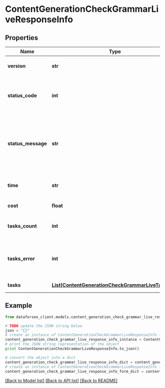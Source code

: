 # ContentGenerationCheckGrammarLiveResponseInfo


## Properties

Name | Type | Description | Notes
------------ | ------------- | ------------- | -------------
**version** | **str** | the current version of the API | [optional] 
**status_code** | **int** | general status code you can find the full list of the response codes here | [optional] 
**status_message** | **str** | general informational message you can find the full list of general informational messages here | [optional] 
**time** | **str** | total execution time, seconds | [optional] 
**cost** | **float** | total tasks cost, USD | [optional] 
**tasks_count** | **int** | the number of tasks in the tasks array | [optional] 
**tasks_error** | **int** | the number of tasks in the tasks array returned with an error | [optional] 
**tasks** | [**List[ContentGenerationCheckGrammarLiveTaskInfo]**](ContentGenerationCheckGrammarLiveTaskInfo.md) | array of tasks | [optional] 

## Example

```python
from dataforseo_client.models.content_generation_check_grammar_live_response_info import ContentGenerationCheckGrammarLiveResponseInfo

# TODO update the JSON string below
json = "{}"
# create an instance of ContentGenerationCheckGrammarLiveResponseInfo from a JSON string
content_generation_check_grammar_live_response_info_instance = ContentGenerationCheckGrammarLiveResponseInfo.from_json(json)
# print the JSON string representation of the object
print ContentGenerationCheckGrammarLiveResponseInfo.to_json()

# convert the object into a dict
content_generation_check_grammar_live_response_info_dict = content_generation_check_grammar_live_response_info_instance.to_dict()
# create an instance of ContentGenerationCheckGrammarLiveResponseInfo from a dict
content_generation_check_grammar_live_response_info_form_dict = content_generation_check_grammar_live_response_info.from_dict(content_generation_check_grammar_live_response_info_dict)
```
[[Back to Model list]](../README.md#documentation-for-models) [[Back to API list]](../README.md#documentation-for-api-endpoints) [[Back to README]](../README.md)


